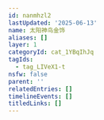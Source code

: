 ```yaml
---
id: nanmhzl2
lastUpdated: '2025-06-13'
name: 太阳神鸟金饰
aliases: []
layer: 1
categoryId: cat_1YBqIhJq
tagIds:
  - tag_LIVeX1-t
nsfw: false
parent: ''
relatedEntries: []
timelineEvents: []
titledLinks: []
---
```


